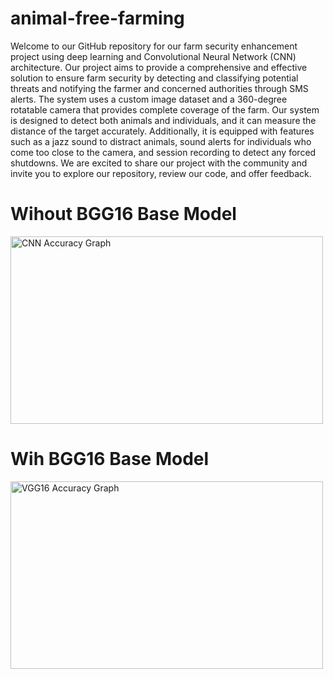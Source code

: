 # animal-free-farming

Welcome to our GitHub repository for our farm security enhancement project using deep learning and Convolutional Neural Network (CNN) architecture. Our project aims to provide a comprehensive and effective solution to ensure farm security by detecting and classifying potential threats and notifying the farmer and concerned authorities through SMS alerts. The system uses a custom image dataset and a 360-degree rotatable camera that provides complete coverage of the farm. Our system is designed to detect both animals and individuals, and it can measure the distance of the target accurately. Additionally, it is equipped with features such as a jazz sound to distract animals, sound alerts for individuals who come too close to the camera, and session recording to detect any forced shutdowns. We are excited to share our project with the community and invite you to explore our repository, review our code, and offer feedback.

# Wihout BGG16 Base Model
<img src="https://github.com/Ibrahim99575/animal-free-farming/blob/main/CNN Accuracy.png" alt="CNN Accuracy Graph" width="500" height="300">

# Wih BGG16 Base Model
<img src="https://github.com/Ibrahim99575/animal-free-farming/blob/main/VGG16 Accuracy.png" alt="VGG16 Accuracy Graph" width="500" height="300">
